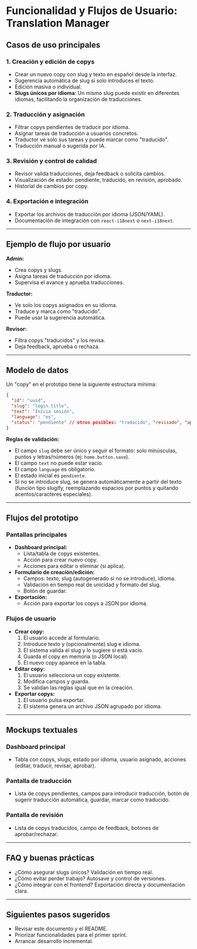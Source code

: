 # Funcionalidad y Flujos de Usuario: Translation Manager

## Casos de uso principales

### 1. Creación y edición de copys
- Crear un nuevo copy con slug y texto en español desde la interfaz.
- Sugerencia automática de slug si solo introduces el texto.
- Edición masiva o individual.
- **Slugs únicos por idioma**: Un mismo slug puede existir en diferentes idiomas, facilitando la organización de traducciones.

### 2. Traducción y asignación
- Filtrar copys pendientes de traducir por idioma.
- Asignar tareas de traducción a usuarios concretos.
- Traductor ve solo sus tareas y puede marcar como "traducido".
- Traducción manual o sugerida por IA.

### 3. Revisión y control de calidad
- Revisor valida traducciones, deja feedback o solicita cambios.
- Visualización de estado: pendiente, traducido, en revisión, aprobado.
- Historial de cambios por copy.

### 4. Exportación e integración
- Exportar los archivos de traducción por idioma (JSON/YAML).
- Documentación de integración con `react-i18next` o `next-i18next`.

---

## Ejemplo de flujo por usuario

**Admin:**
- Crea copys y slugs.
- Asigna tareas de traducción por idioma.
- Supervisa el avance y aprueba traducciones.

**Traductor:**
- Ve solo los copys asignados en su idioma.
- Traduce y marca como "traducido".
- Puede usar la sugerencia automática.

**Revisor:**
- Filtra copys "traducidos" y los revisa.
- Deja feedback, aprueba o rechaza.

---

## Modelo de datos

Un "copy" en el prototipo tiene la siguiente estructura mínima:

```json
{
  "id": "uuid",
  "slug": "login.title",
  "text": "Inicia sesión",
  "language": "es",
  "status": "pendiente" // otros posibles: "traducido", "revisado", "aprobado"
}
```

**Reglas de validación:**
- El campo `slug` debe ser único y seguir el formato: solo minúsculas, puntos y letras/números (ej: `home.button.save`).
- El campo `text` no puede estar vacío.
- El campo `language` es obligatorio.
- El estado inicial es `pendiente`.
- Si no se introduce slug, se genera automáticamente a partir del texto (función tipo slugify, reemplazando espacios por puntos y quitando acentos/caracteres especiales).

---

## Flujos del prototipo

### Pantallas principales
- **Dashboard principal:**
  - Lista/tabla de copys existentes.
  - Acción para crear nuevo copy.
  - Acciones para editar o eliminar (si aplica).
- **Formulario de creación/edición:**
  - Campos: texto, slug (autogenerado si no se introduce), idioma.
  - Validación en tiempo real de unicidad y formato del slug.
  - Botón de guardar.
- **Exportación:**
  - Acción para exportar los copys a JSON por idioma.

### Flujos de usuario
- **Crear copy:**
  1. El usuario accede al formulario.
  2. Introduce texto y (opcionalmente) slug e idioma.
  3. El sistema valida el slug y lo sugiere si está vacío.
  4. Guarda el copy en memoria (o JSON local).
  5. El nuevo copy aparece en la tabla.
- **Editar copy:**
  1. El usuario selecciona un copy existente.
  2. Modifica campos y guarda.
  3. Se validan las reglas igual que en la creación.
- **Exportar copys:**
  1. El usuario pulsa exportar.
  2. El sistema genera un archivo JSON agrupado por idioma.

---

## Mockups textuales

### Dashboard principal
- Tabla con copys, slugs, estado por idioma, usuario asignado, acciones (editar, traducir, revisar, aprobar).

### Pantalla de traducción
- Lista de copys pendientes, campos para introducir traducción, botón de sugerir traducción automática, guardar, marcar como traducido.

### Pantalla de revisión
- Lista de copys traducidos, campo de feedback, botones de aprobar/rechazar.

---

## FAQ y buenas prácticas
- ¿Cómo asegurar slugs únicos? Validación en tiempo real.
- ¿Cómo evitar perder trabajo? Autosave y control de versiones.
- ¿Cómo integrar con el frontend? Exportación directa y documentación clara.

---

## Siguientes pasos sugeridos
- Revisar este documento y el README.
- Priorizar funcionalidades para el primer sprint.
- Arrancar desarrollo incremental.
